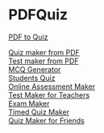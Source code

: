 # PDFQuiz
<a href="https://pdfquiz.com">PDF to Quiz</a>

<a href="http://pdfquiz.test/quizmaker">Quiz maker from PDF</a><br>
<a href="http://pdfquiz.test/testmaker">Test maker from PDF</a><br>
<a href="http://pdfquiz.test/mcq">MCQ Generator</a><br>
<a href="http://pdfquiz.test/students">Students Quiz</a><br>
<a href="http://pdfquiz.test/assessment">Online Assessment Maker</a><br>
<a href="http://pdfquiz.test/teachers">Test Maker for Teachers</a><br>
<a href="http://pdfquiz.test/exam">Exam Maker</a><br>
<a href="http://pdfquiz.test/timed">Timed Quiz Maker</a><br>
<a href="http://pdfquiz.test/friends-quiz">Quiz Maker for Friends</a><br>
